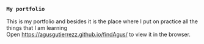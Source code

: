 



### `My portfolio`

This is my portfolio and besides it is the place where I put on practice all the things that I am learning <br/>
Open https://agusgutierrezz.github.io/findAgus/ to view it in the browser.

